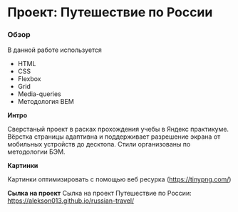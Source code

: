 # Проект: Путешествие по России

### Обзор

В данной работе используется

- HTML
- CSS
- Flexbox
- Grid
- Media-queries
- Методология BEM

**Интро**

Сверстаный проект в расках прохождения учебы в Яндекс практикуме.
Вёрстка страницы адаптивна и поддерживает разрешение экрана от мобильных устройств до десктопа. Стили организованы по методологии БЭМ.

**Картинки**

Картинки оптимизировать с помощью веб ресурка (https://tinypng.com/)

**Сылка на проект**
Сылка на проект Путешествие по России: https://alekson013.github.io/russian-travel/
